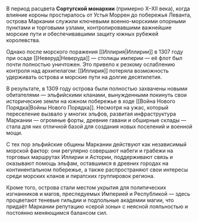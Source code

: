 В период расцвета **Сортугской монархии** (примерно X–XII века), когда влияние короны простиралось от Устья Моррен до побережья Леванта, острова Маркании служили ключевыми военно-морскими опорными пунктами и торговыми узлами, контролировавшими важнейшие морские пути и обеспечивавшими защиту южных рубежей королевства.

Однако после морского поражения [[Иллирия|Иллирии]] в 1307 году при осаде [[Неверуд|Неверуда]] — столицы империи — её флот был почти полностью уничтожен. Это привело к резкому ослаблению контроля над архипелагом: [[Иллирия]] потеряла возможность удерживать острова и морские пути на долгие десятилетия.

В результате, в 1309 году острова были полностью захвачены новыми обитателями — эльфийскими кланами, вынужденными покинуть свои исторические земли на южном побережье в ходе [[Война Нового Порядка|Войны Нового Порядка]]. Несмотря на ужас, который переселение вызвало у многих эльфов, развитая инфраструктура Маркании — огромные форты, древние гавани и обширные склады — стала для них отличной базой для создания новых поселений и военной мощи.

С тех пор эльфийские общины Маркании действуют как независимый морской фактор: они регулярно совершают набеги и грабежи на торговых маршрутах Иллирии и Астории, поддерживают связь и оказывают помощь эльфам, оставшимся в древних городах на континентальном побережье, а также распространяют свои интересы среди морских кланов и пиратских группировок региона.

Кроме того, острова стали местом укрытия для политических изгнанников и магов, преследуемых Империей и Республикой — здесь процветают теневые гильдии и подпольные академии магии, что придаёт Маркании репутацию «серой зоны» с неясной лояльностью и постоянно меняющимся балансом сил.